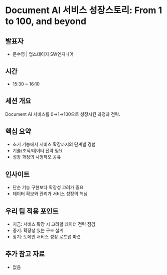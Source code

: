 # Document AI 서비스 성장스토리: From 1 to 100, and beyond

## 발표자

- 문수영 | 업스테이지 SW엔지니어

## 시간

- 15:30 ~ 16:10

## 세션 개요

Document AI 서비스를 0→1→100으로 성장시킨 과정과 전략.

## 핵심 요약

- 초기 기능에서 서비스 확장까지의 단계별 경험
- 기술/조직/데이터 전략 필요
- 성장 과정의 시행착오 공유

## 인사이트

- 단순 기능 구현보다 확장성 고려가 중요
- 데이터 확보와 관리가 서비스 성장의 핵심

## 우리 팀 적용 포인트

- 지금: 서비스 확장 시 고려할 데이터 전략 점검
- 중기: 확장성 있는 구조 설계
- 장기: 도메인 서비스 성장 로드맵 마련

## 추가 참고 자료

- 없음
